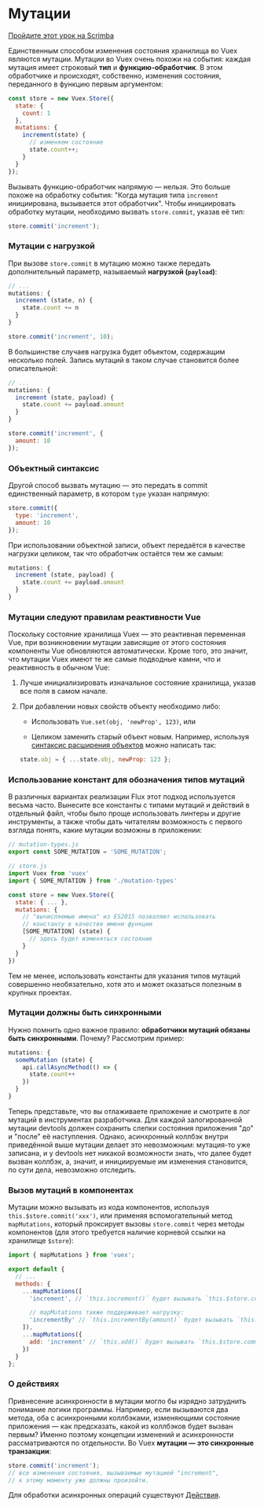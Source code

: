# Мутации

<div class="scrimba"><a href="https://scrimba.com/p/pnyzgAP/ckMZp4HN" target="_blank" rel="noopener noreferrer">Пройдите этот урок на Scrimba</a></div>

Единственным способом изменения состояния хранилища во Vuex являются мутации. Мутации во Vuex очень похожи на события: каждая мутация имеет строковый **тип** и **функцию-обработчик**. В этом обработчике и происходят, собственно, изменения состояния, переданного в функцию первым аргументом:

```js
const store = new Vuex.Store({
  state: {
    count: 1
  },
  mutations: {
    increment(state) {
      // изменяем состояние
      state.count++;
    }
  }
});
```

Вызывать функцию-обработчик напрямую — нельзя. Это больше похоже на обработку события: "Когда мутация типа `increment` инициирована, вызывается этот обработчик". Чтобы инициировать обработку мутации, необходимо вызвать `store.commit`, указав её тип:

```js
store.commit('increment');
```

### Мутации с нагрузкой

При вызове `store.commit` в мутацию можно также передать дополнительный параметр, называемый **нагрузкой (`payload`)**:

```js
// ...
mutations: {
  increment (state, n) {
    state.count += n
  }
}
```

```js
store.commit('increment', 10);
```

В большинстве случаев нагрузка будет объектом, содержащим несколько полей. Запись мутаций в таком случае становится более описательной:

```js
// ...
mutations: {
  increment (state, payload) {
    state.count += payload.amount
  }
}
```

```js
store.commit('increment', {
  amount: 10
});
```

### Объектный синтаксис

Другой способ вызвать мутацию — это передать в commit единственный параметр, в котором `type` указан напрямую:

```js
store.commit({
  type: 'increment',
  amount: 10
});
```

При использовании объектной записи, объект передаётся в качестве нагрузки целиком, так что обработчик остаётся тем же самым:

```js
mutations: {
  increment (state, payload) {
    state.count += payload.amount
  }
}
```

### Мутации следуют правилам реактивности Vue

Поскольку состояние хранилища Vuex — это реактивная переменная Vue, при возникновении мутации зависящие от этого состояния компоненты Vue обновляются автоматически. Кроме того, это значит, что мутации Vuex имеют те же самые подводные камни, что и реактивность в обычном Vue:

1.  Лучше инициализировать изначальное состояние хранилища, указав все поля в самом начале.

2.  При добавлении новых свойств объекту необходимо либо:

    * Использовать `Vue.set(obj, 'newProp', 123)`, или

    * Целиком заменить старый объект новым. Например, используя [синтаксис расширения объектов](https://github.com/tc39/proposal-object-rest-spread) можно написать так:

    ```js
    state.obj = { ...state.obj, newProp: 123 };
    ```

### Использование констант для обозначения типов мутаций

В различных вариантах реализации Flux этот подход используется весьма часто. Вынесите все константы с типами мутаций и действий в отдельный файл, чтобы было проще использовать линтеры и другие инструменты, а также чтобы дать читателям возможность с первого взгляда понять, какие мутации возможны в приложении:

```js
// mutation-types.js
export const SOME_MUTATION = 'SOME_MUTATION';
```

```js
// store.js
import Vuex from 'vuex'
import { SOME_MUTATION } from './mutation-types'

const store = new Vuex.Store({
  state: { ... },
  mutations: {
    // "вычисляемые имена" из ES2015 позволяют использовать
    // константу в качестве имени функции
    [SOME_MUTATION] (state) {
      // здесь будет изменяться состояние
    }
  }
})
```

Тем не менее, использовать константы для указания типов мутаций совершенно необязательно, хотя это и может оказаться полезным в крупных проектах.

### Мутации должны быть синхронными

Нужно помнить одно важное правило: **обработчики мутаций обязаны быть синхронными**. Почему? Рассмотрим пример:

```js
mutations: {
  someMutation (state) {
    api.callAsyncMethod(() => {
      state.count++
    })
  }
}
```

Теперь представьте, что вы отлаживаете приложение и смотрите в лог мутаций в инструментах разработчика. Для каждой залогированной мутации devtools должен сохранить слепки состояния приложения "до" и "после" её наступления. Однако, асинхронный коллбэк внутри приведённой выше мутации делает это невозможным: мутация-то уже записана, и у devtools нет никакой возможности знать, что далее будет вызван коллбэк, а, значит, и инициируемые им изменения становится, по сути дела, невозможно отследить.

### Вызов мутаций в компонентах

Мутации можно вызывать из кода компонентов, используя `this.$store.commit('xxx')`, или применяя вспомогательный метод `mapMutations`, который проксирует вызовы `store.commit` через методы компонентов (для этого требуется наличие корневой ссылки на хранилище `$store`):

```js
import { mapMutations } from 'vuex';

export default {
  // ...
  methods: {
    ...mapMutations([
      'increment', // `this.increment()` будет вызывать `this.$store.commit('increment')`

      // mapMutations также поддерживает нагрузку:
      'incrementBy' // `this.incrementBy(amount)` будет вызывать `this.$store.commit('incrementBy', amount)`
    ]),
    ...mapMutations({
      add: 'increment' // `this.add()` будет вызывать `this.$store.commit('increment')`
    })
  }
};
```

### О действиях

Привнесение асинхронности в мутации могло бы изрядно затруднить понимание логики программы. Например, если вызываются два метода, оба с асинхронными коллбэками, изменяющими состояние приложения — как предсказать, какой из коллбэков будет вызван первым? Именно поэтому концепции изменений и асинхронности рассматриваются по отдельности. Во Vuex **мутации — это синхронные транзакции**:

```js
store.commit('increment');
// все изменения состояния, вызываемые мутацией "increment",
// к этому моменту уже должны произойти.
```

Для обработки асинхронных операций существуют [Действия](actions.md).
